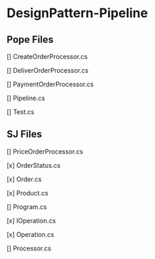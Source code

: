 # DesignPattern-Pipeline

## Pope Files
[] CreateOrderProcessor.cs

[] DeliverOrderProcessor.cs

[] PaymentOrderProcessor.cs

[] Pipeline.cs

[] Test.cs

## SJ Files
[] PriceOrderProcessor.cs

[x] OrderStatus.cs

[x] Order.cs

[x] Product.cs

[] Program.cs

[x] IOperation.cs

[x] Operation.cs

[] Processor.cs
